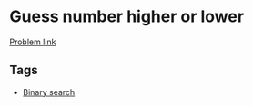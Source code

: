 # Guess number higher or lower

[Problem link](https://leetcode.com/problems/guess-number-higher-or-lower)

## Tags

* [Binary search](/README.md#Binary_search)
